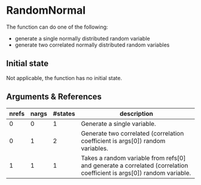 
# RandomNormal

The function can do one of the following:
- generate a single normally distributed random variable
- generate two correlated normally distributed random variables

## Initial state

Not applicable, the function has no initial state.

## Arguments & References

| nrefs | nargs | #states | description |
|-------|-------|---------|-------------|
| 0     | 0     | 1       | Generate a single variable. |
| 0     | 1     | 2       | Generate two correlated (correlation coefficient is args[0]) random variables. |
| 1     | 1     | 1       | Takes a random variable from refs[0] and generate a correlated (correlation coefficient is args[0]) random variable. |

